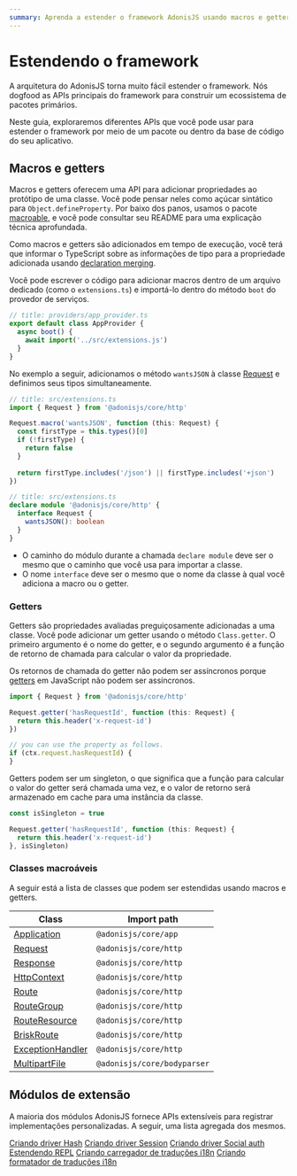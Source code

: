 ```yaml
---
summary: Aprenda a estender o framework AdonisJS usando macros e getters.
---
```


# Estendendo o framework

A arquitetura do AdonisJS torna muito fácil estender o framework. Nós dogfood as APIs principais do framework para construir um ecossistema de pacotes primários.

Neste guia, exploraremos diferentes APIs que você pode usar para estender o framework por meio de um pacote ou dentro da base de código do seu aplicativo.

## Macros e getters

Macros e getters oferecem uma API para adicionar propriedades ao protótipo de uma classe. Você pode pensar neles como açúcar sintático para `Object.defineProperty`. Por baixo dos panos, usamos o pacote [macroable](https://github.com/poppinss/macroable), e você pode consultar seu README para uma explicação técnica aprofundada.

Como macros e getters são adicionados em tempo de execução, você terá que informar o TypeScript sobre as informações de tipo para a propriedade adicionada usando [declaration merging](https://www.typescriptlang.org/docs/handbook/declaration-merging.html).

Você pode escrever o código para adicionar macros dentro de um arquivo dedicado (como o `extensions.ts`) e importá-lo dentro do método `boot` do provedor de serviços.

```ts
// title: providers/app_provider.ts
export default class AppProvider {
  async boot() {
    await import('../src/extensions.js')
  }
}
```

No exemplo a seguir, adicionamos o método `wantsJSON` à classe [Request](../basics/request.md) e definimos seus tipos simultaneamente.

```ts
// title: src/extensions.ts
import { Request } from '@adonisjs/core/http'

Request.macro('wantsJSON', function (this: Request) {
  const firstType = this.types()[0]
  if (!firstType) {
    return false
  }
  
  return firstType.includes('/json') || firstType.includes('+json')
})
```

```ts
// title: src/extensions.ts
declare module '@adonisjs/core/http' {
  interface Request {
    wantsJSON(): boolean
  }
}
```

- O caminho do módulo durante a chamada `declare module` deve ser o mesmo que o caminho que você usa para importar a classe.
- O nome `interface` deve ser o mesmo que o nome da classe à qual você adiciona a macro ou o getter.

### Getters

Getters são propriedades avaliadas preguiçosamente adicionadas a uma classe. Você pode adicionar um getter usando o método `Class.getter`. O primeiro argumento é o nome do getter, e o segundo argumento é a função de retorno de chamada para calcular o valor da propriedade.

Os retornos de chamada do getter não podem ser assíncronos porque [getters](https://developer.mozilla.org/en-US/docs/Web/JavaScript/Reference/Functions/get) em JavaScript não podem ser assíncronos.

```ts
import { Request } from '@adonisjs/core/http'

Request.getter('hasRequestId', function (this: Request) {
  return this.header('x-request-id')
})

// you can use the property as follows.
if (ctx.request.hasRequestId) {
}
```

Getters podem ser um singleton, o que significa que a função para calcular o valor do getter será chamada uma vez, e o valor de retorno será armazenado em cache para uma instância da classe.

```ts
const isSingleton = true

Request.getter('hasRequestId', function (this: Request) {
  return this.header('x-request-id')
}, isSingleton)
```

### Classes macroáveis

A seguir está a lista de classes que podem ser estendidas usando macros e getters.

| Class                                                                                          | Import path                 |
|------------------------------------------------------------------------------------------------|-----------------------------|
| [Application](https://github.com/adonisjs/application/blob/main/src/application.ts)            | `@adonisjs/core/app`        |
| [Request](https://github.com/adonisjs/http-server/blob/main/src/request.ts)                    | `@adonisjs/core/http`       |
| [Response](https://github.com/adonisjs/http-server/blob/main/src/response.ts)                  | `@adonisjs/core/http`       |
| [HttpContext](https://github.com/adonisjs/http-server/blob/main/src/http_context/main.ts)      | `@adonisjs/core/http`       |
| [Route](https://github.com/adonisjs/http-server/blob/main/src/router/route.ts)                 | `@adonisjs/core/http`       |
| [RouteGroup](https://github.com/adonisjs/http-server/blob/main/src/router/group.ts)            | `@adonisjs/core/http`       |
| [RouteResource](https://github.com/adonisjs/http-server/blob/main/src/router/resource.ts)      | `@adonisjs/core/http`       |
| [BriskRoute](https://github.com/adonisjs/http-server/blob/main/src/router/brisk.ts)            | `@adonisjs/core/http`       |
| [ExceptionHandler](https://github.com/adonisjs/http-server/blob/main/src/exception_handler.ts) | `@adonisjs/core/http`       |
| [MultipartFile](https://github.com/adonisjs/bodyparser/blob/main/src/multipart/file.ts)        | `@adonisjs/core/bodyparser` |

## Módulos de extensão
A maioria dos módulos AdonisJS fornece APIs extensíveis para registrar implementações personalizadas. A seguir, uma lista agregada dos mesmos.

[Criando driver Hash](../security/hashing.md#creating-a-custom-hash-driver)
[Criando driver Session](../basics/session.md#creating-a-custom-session-store)
[Criando driver Social auth](../authentication/social_authentication.md#creating-a-custom-social-driver)
[Estendendo REPL](../digging_deeper/repl.md#adding-custom-methods-to-repl)
[Criando carregador de traduções i18n](../digging_deeper/i18n.md#creating-a-custom-translation-loader)
[Criando formatador de traduções i18n](../digging_deeper/i18n.md#creating-a-custom-translation-formatter)
